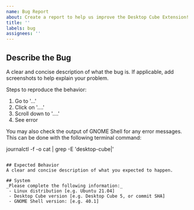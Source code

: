 ```yaml
---
name: Bug Report
about: Create a report to help us improve the Desktop Cube Extension!
title: ''
labels: bug
assignees: ''
---
```


## Describe the Bug
A clear and concise description of what the bug is.
If applicable, add screenshots to help explain your problem.

Steps to reproduce the behavior:
1. Go to '...'
2. Click on '....'
3. Scroll down to '....'
4. See error

You may also check the output of GNOME Shell for any error messages.
This can be done with the following terminal command:

journalctl -f -o cat | grep -E 'desktop-cube|'
```

## Expected Behavior
A clear and concise description of what you expected to happen.

## System
_Please complete the following information:_
 - Linux distribution [e.g. Ubuntu 21.04]
 - Desktop Cube version [e.g. Desktop Cube 5, or commit SHA]
 - GNOME Shell version: [e.g. 40.1]
